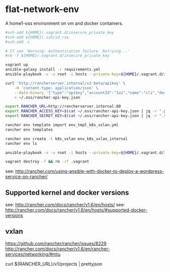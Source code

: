 # flat-network-env
A home1-oss environment on vm and docker containers.

```sh
#ssh-add ${HOME}/.vagrant.d/insecure_private_key
#ssh-add ${HOME}/.ssh/id_rsa
#ssh-add -L

# If see 'Warning: Authentication failure. Retrying...'
#rm -f ${HOME}/.vagrant.d/insecure_private_key

vagrant up
ansible-galaxy install -r requirements.yml
ansible-playbook -v -u root -i hosts --private-key=${HOME}/.vagrant.d/insecure_private_key playbook-rancher.yml -e "docker_mirror_proxy=socks5://127.0.0.1:1080"
```

```sh
curl 'http://rancherserver.internal/v2-beta/apikey' \
    -H 'content-type: application/json' \
    --data-binary '{"type":"apikey","accountId":"1a1","name":"cli","description":"","created":null,"kind":null,"removeTime":null,"removed":null,"uuid":null}' \
    > ~/.oss/rancher-api-key.json

export RANCHER_URL=http://rancherserver.internal:80
export RANCHER_ACCESS_KEY=$(cat ~/.oss/rancher-api-key.json | jq -r ".publicValue")
export RANCHER_SECRET_KEY=$(cat ~/.oss/rancher-api-key.json | jq -r ".secretValue")

rancher env template import env_tmpl_k8s_vxlan.yml
rancher env templates

rancher env create -t k8s_vxlan env_k8s_vxlan_internal
rancher env ls

ansible-playbook -v -u root -i hosts --private-key=${HOME}/.vagrant.d/insecure_private_key playbook-rancher.yml --tags "docker,docker_mirror,docker_config,rancher_reg" -e "rancher_project_name=env_k8s_vxlan_internal docker_mirror_proxy=socks5://127.0.0.1:1080"
```

```sh
vagrant destroy -f && rm -rf .vagrant
```

see: http://rancher.com/using-ansible-with-docker-to-deploy-a-wordpress-service-on-rancher/

## Supported kernel and docker versions
see: http://rancher.com/docs/rancher/v1.6/en/hosts/
see: http://rancher.com/docs/rancher/v1.6/en/hosts/#supported-docker-versions

## vxlan
https://github.com/rancher/rancher/issues/8229
http://rancher.com/docs/rancher/v1.6/en/rancher-services/networking/#mtu


curl ${RANCHER_URL}/v1/projects | prettyjson
